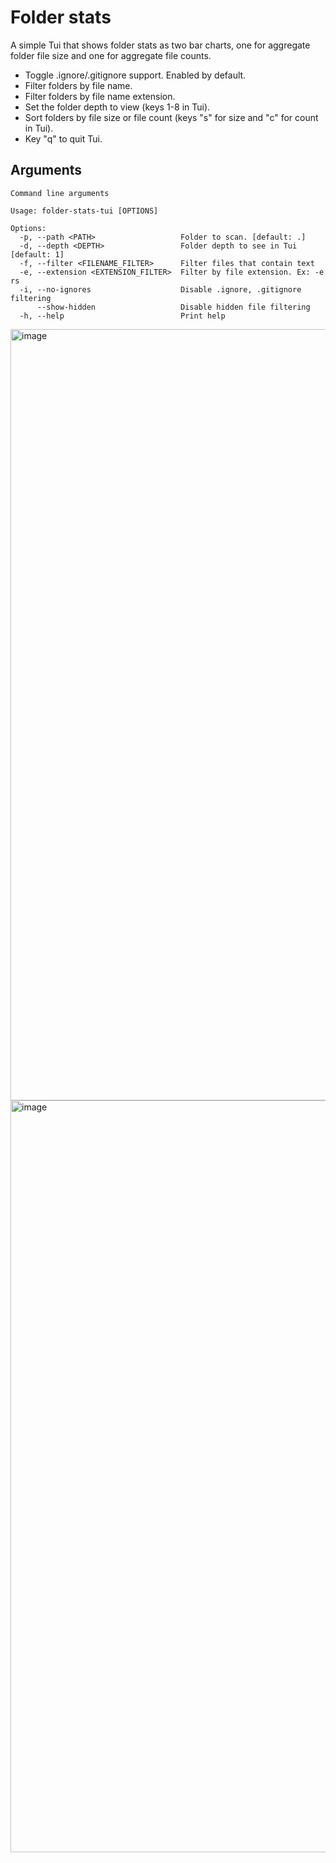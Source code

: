 # Folder stats
A simple Tui that shows folder stats as two bar charts, one for aggregate folder file size and one for aggregate file counts.

* Toggle .ignore/.gitignore support. Enabled by default.
* Filter folders by file name.
* Filter folders by file name extension.
* Set the folder depth to view (keys 1-8 in Tui).
* Sort folders by file size or file count (keys "s" for size and "c" for count in Tui).
* Key "q" to quit Tui.

## Arguments 
```
Command line arguments

Usage: folder-stats-tui [OPTIONS]

Options:
  -p, --path <PATH>                   Folder to scan. [default: .]
  -d, --depth <DEPTH>                 Folder depth to see in Tui [default: 1]
  -f, --filter <FILENAME_FILTER>      Filter files that contain text
  -e, --extension <EXTENSION_FILTER>  Filter by file extension. Ex: -e rs
  -i, --no-ignores                    Disable .ignore, .gitignore filtering
      --show-hidden                   Disable hidden file filtering
  -h, --help                          Print help
```

<img width="1234" alt="image" src="https://github.com/darrell-roberts/folder-stats-tui/assets/33698065/e89e44ac-1ea3-47df-8d03-93a54da27376">
<img width="1203" alt="image" src="https://github.com/darrell-roberts/folder-stats-tui/assets/33698065/9518a2e4-3627-48c0-9f2c-9fa4d3596c87">
